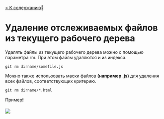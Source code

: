 [< К содержанию](readme.md):closed_book:

# Удаление отслеживаемых файлов из текущего рабочего дерева

Удалять файлы из текущего рабочего дерева можно с помощью параметра rm. При этом файлы удаляются и из индекса.

```git rm dirname/somefile.js```

Можно также использовать маски файлов **(например .js)** для удаления всех файлов, соответствующих критерию.

```git rm dirname/*.html```

Пример:exclamation:

![](rm.jpg)
